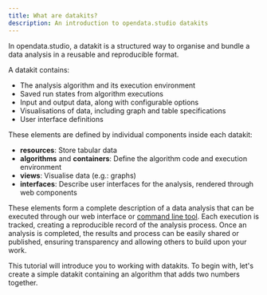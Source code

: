 ```yaml
---
title: What are datakits?
description: An introduction to opendata.studio datakits
---
```


In opendata.studio, a datakit is a structured way to organise and bundle a data
analysis in a reusable and reproducible format.

A datakit contains:

- The analysis algorithm and its execution environment
- Saved run states from algorithm executions
- Input and output data, along with configurable options
- Visualisations of data, including graph and table specifications
- User interface definitions

These elements are defined by individual components inside each datakit:

- **resources**: Store tabular data
- **algorithms** and **containers**: Define the algorithm code and execution
  environment
- **views**: Visualise data (e.g.: graphs)
- **interfaces**: Describe user interfaces for the analysis, rendered through
  web components

These elements form a complete description of a data analysis that can be
executed through our web interface or
[command line tool](https://github.com/opendatastudio/cli). Each execution is
tracked, creating a reproducible record of the analysis process. Once an
analysis is completed, the results and process can be easily shared or
published, ensuring transparency and allowing others to build upon your work.

This tutorial will introduce you to working with datakits. To begin with, let's
create a simple datakit containing an algorithm that adds two numbers together.
